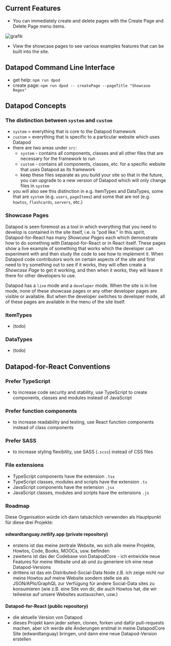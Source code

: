 ## Current Features

- You can immediately create and delete pages with the Create Page and Delete Page menu items.

![grafik](https://user-images.githubusercontent.com/446574/132846921-1add6434-33bc-4e78-a1d1-f17c9987a808.png)

- View the showcase pages to see various examples features that can be built into the site.

## Datapod Command Line Interface

- get help: `npm run dpod`
- create page: `npm run dpod -- createPage --pageTitle "Showcase Regex"`

## Datapod Concepts

### The distinction between `system` and `custom` 

- `system` = everything that is core to the Datapod framework
- `custom` = everything that is specific to a particular website which uses Datapod
- there are two areas under `src`: 
	- `system` - contains all components, classes and all other files that are necessary for the framework to run
	- `custom` - contains all components, classes, etc. for a specific website that uses Datapod as its framework
	- keep these files separate as you build your site so that in the future, you can upgrade to a new version of Datapod which will only change files in `system`
- you will also see this distinction in e.g. ItemTypes and DataTypes, some that are `system` (e.g. `users`, `pageItems`) and some that are not (e.g. `howtos`, `flashcards`, `servers`, etc.)

### Showcase Pages

Datapod is seen foremost as a tool in which everything that you need to develop is contained in the site itself, i.e. is "pod like." In this spirit, Datapod-for-React has many *Showcase Pages* each which demonstrate how to do something with Datapod-for-React or in React itself. These pages show a live example of something that works which the developer can experiment with and then study the code to see how to implement it. When Datapod code contributors work on certain aspects of the site and first need to try something out to see if it works, they will often create a *Showcase Page* to get it working, and then when it works, they will leave it there for other developers to use.

Datapod has a `live` mode and a `developer` mode. When the site is in live mode, none of these showcase pages or any other developer pages are visible or available. But when the developer switches to developer mode, all of these pages are available in the menu of the site itself.

### ItemTypes

- (todo)

### DataTypes

- (todo)

## Datapod-for-React Conventions 

### Prefer TypeScript

- to increase code security and stability, use TypeScript to create components, classes and modules instead of JavaScript

### Prefer function components

- to increase readability and testing, use React function components instead of class components

### Prefer SASS

- to increase styling flexibility, use SASS (`.scss`) instead of CSS files

### File extensions

- TypeScript components have the extension `.tsx`
- TypeScript classes, modules and scripts have the extension `.ts`
- JavaScript components have the extension `.jsx`
- JavaScript classes, modules and scripts have the extensions `.js`

### Roadmap

Diese Organisation würde ich dann tatsächlich verwenden als Hauptpunkt für diese drei Projekte:

#### edwardtanguay.netlify.app (private repository)

- erstens ist das meine zentrale Website, wo sich alle meine Projekte, Howtos, Code, Books, MOOCs, usw. befinden
- zweitens ist das der Codebase von DatapodCore - ich entwickle neue Features für meine Website und ab und zu generiere ich eine neue Datapod-Versions
- drittens ist das ein Distributed-Social-Data Node z.B. ich zeige nicht nur meine Howtos auf meine Website sondern stelle sie als JSON/APIs/GraphQL zur Verfügung für andere Social-Data sites zu konsumieren (wie z.B. eine Site von dir, die auch Howtos hat, die wir teilweise auf unsere Websites austauschen, usw.)

#### Datapod-for-React (public repository)

- die aktuelle Version von Datapod
- dieses Projekt kann jeder sehen, clonen, forken und dafür pull-requests machen, aber ich werde alle Änderungen erstmal in meine DatapodCore Site (edwardtanguay) bringen, und dann eine neue Datapod-Version erstellen
